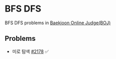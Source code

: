 # BFS DFS

BFS DFS problems in [Baekjoon Online Judge(BOJ)](https://www.acmicpc.net/)

## Problems

* 미로 탐색 [#2178](https://www.acmicpc.net/problem/2178) ✅
